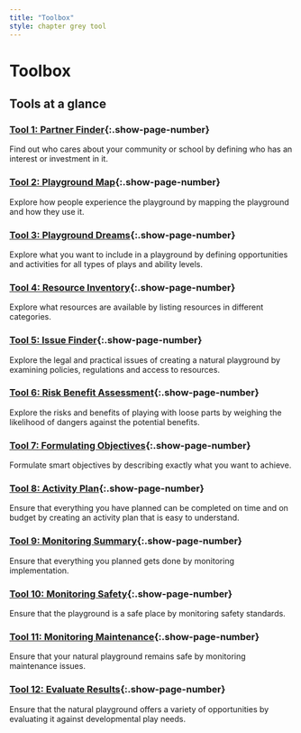 ```yaml
---
title: "Toolbox"
style: chapter grey tool
---
```


# Toolbox

## Tools at a glance

### [Tool 1: Partner Finder](06-01.html){:.show-page-number}

Find out who cares about your community or school by defining who has an interest or investment in it.

### [Tool 2: Playground Map](06-02.html){:.show-page-number}

Explore how people experience the playground by mapping the playground and how they use it.

### [Tool 3: Playground Dreams](06-03.html){:.show-page-number}

Explore what you want to include in a playground by defining opportunities and activities for all types of plays and ability levels.

### [Tool 4: Resource Inventory](06-04.html){:.show-page-number}

Explore what resources are available by listing resources in different categories.

### [Tool 5: Issue Finder](06-05.html){:.show-page-number}

Explore the legal and practical issues of creating a natural playground by examining policies, regulations and access to resources.

### [Tool 6: Risk Benefit Assessment](06-06.html){:.show-page-number}

Explore the risks and benefits of playing with loose parts by weighing the likelihood of dangers against the potential benefits.

### [Tool 7: Formulating Objectives](06-07.html){:.show-page-number}

Formulate smart objectives by describing exactly what you want to achieve.

### [Tool 8: Activity Plan](06-08.html){:.show-page-number}

Ensure that everything you have planned can be completed on time and on budget by creating an activity plan that is easy to understand.

### [Tool 9: Monitoring Summary](06-09.html){:.show-page-number}

Ensure that everything you planned gets done by monitoring implementation.

### [Tool 10: Monitoring Safety](06-10.html){:.show-page-number}

Ensure that the playground is a safe place by monitoring safety standards.

### [Tool 11: Monitoring Maintenance](06-11.html){:.show-page-number}

Ensure that your natural playground remains safe by monitoring maintenance issues.

### [Tool 12: Evaluate Results](06-12.html){:.show-page-number}

Ensure that the natural playground offers a variety of opportunities by evaluating it against developmental play needs.
